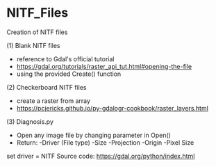 # NITF_Files
Creation of NITF files 

(1) Blank NITF files 
- reference to Gdal's official tutorial 
- https://gdal.org/tutorials/raster_api_tut.html#opening-the-file
- using the provided Create() function 

(2) Checkerboard NITF files 
- create a raster from array 
- https://pcjericks.github.io/py-gdalogr-cookbook/raster_layers.html

(3) Diagnosis.py 
- Open any image file by changing parameter in Open() 
- Return:
  -Driver (File type)
  -Size 
  -Projection
  -Origin 
  -Pixel Size 
 
set driver = NITF 
Source code: https://gdal.org/python/index.html



